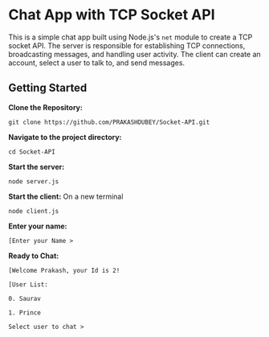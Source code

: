 # Chat App with TCP Socket API

This is a simple chat app built using Node.js's `net` module to create a TCP socket API. The server is responsible for establishing TCP connections, broadcasting messages, and handling user activity. 
The client can create an account, select a user to talk to, and send messages.

## Getting Started

**Clone the Repository:**
```shell
git clone https://github.com/PRAKASHDUBEY/Socket-API.git
```

**Navigate to the project directory:**
```shell
cd Socket-API
```

**Start the server:**
```shell
node server.js
```

**Start the client:** On a new terminal
```shell
node client.js
```

**Enter your name:**
```shell
[Enter your Name > 
```

**Ready to Chat:**
```shell
[Welcome Prakash, your Id is 2!

[User List:

0. Saurav 

1. Prince 

Select user to chat > 
```